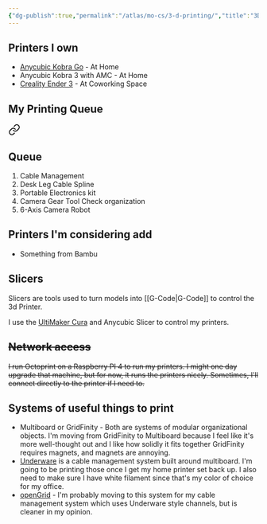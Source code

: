 ```yaml
---
{"dg-publish":true,"permalink":"/atlas/mo-cs/3-d-printing/","title":"3D Printing","tags":["📍"],"updated":"2025-06-07T11:13:12.927-07:00"}
---
```


## Printers I own
- [Anycubic Kobra Go](https://wiki.anycubic.com/en/fdm-3d-printer/kobra-go) - At Home
- Anycubic Kobra 3 with AMC - At Home
- [Creality Ender 3](https://www.creality.com/products/ender-3-3d-printer) - At Coworking Space

## My Printing Queue


<div class="transclusion internal-embed is-loaded"><a class="markdown-embed-link" href="/atlas/3-d-printing-work-queue/#queue" aria-label="Open link"><svg xmlns="http://www.w3.org/2000/svg" width="24" height="24" viewBox="0 0 24 24" fill="none" stroke="currentColor" stroke-width="2" stroke-linecap="round" stroke-linejoin="round" class="svg-icon lucide-link"><path d="M10 13a5 5 0 0 0 7.54.54l3-3a5 5 0 0 0-7.07-7.07l-1.72 1.71"></path><path d="M14 11a5 5 0 0 0-7.54-.54l-3 3a5 5 0 0 0 7.07 7.07l1.71-1.71"></path></svg></a><div class="markdown-embed">



## Queue

1. Cable Management
2. Desk Leg Cable Spline
3. Portable Electronics kit
4. Camera Gear Tool Check organization
5. 6-Axis Camera Robot


</div></div>


## Printers I'm considering add
- Something from Bambu

## Slicers
Slicers are tools used to turn models into [[G-Code\|G-Code]] to control the 3d Printer.

I use the [UltiMaker Cura](https://ultimaker.com/software/ultimaker-cura/) and Anycubic Slicer to control my printers.

## ~~Network access~~
~~I run Octoprint on a Raspberry PI 4 to run my printers. I might one day upgrade that machine, but for now, it runs the printers nicely. Sometimes, I'll connect directly to the printer if I need to.~~

## Systems of useful things to print
- Multiboard or GridFinity - Both are systems of modular organizational objects. I'm moving from GridFinity to Multiboard because I feel like it's more well-thought out and I like how solidly it fits together GridFinity requires magnets, and magnets are annoying.
- [Underware](https://www.printables.com/model/941161-underware-the-ultimate-cable-management-solution) is a cable management system built around multiboard. I'm going to be printing those once I get my home printer set back up. I also need to make sure I have white filament since that's my color of choice for my office.
- [openGrid](https://www.printables.com/model/1214361-opengrid-walldesk-mounting-framework-and-ecosystem/files) - I'm probably moving to this system for my cable management system which uses Underware style channels, but is cleaner in my opinion.